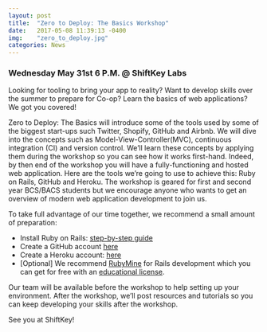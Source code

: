 ```yaml
---
layout: post
title:  "Zero to Deploy: The Basics Workshop"
date:   2017-05-08 11:39:13 -0400
img:    "zero_to_deploy.jpg"
categories: News
---
```


### Wednesday May 31st 6 P.M. @ ShiftKey Labs

Looking for tooling to bring your app to reality? Want to develop skills over the summer to prepare for Co-op? Learn
the basics of web applications? We got you covered!

Zero to Deploy: The Basics will introduce some of the tools used by some of the biggest start-ups such Twitter, Shopify,
GitHub and Airbnb. We will dive into the concepts such as Model-View-Controller(MVC), continuous integration (CI) and
version control. We’ll learn these concepts by applying them during the workshop so you can see how it works first-hand.
Indeed, by then end of the workshop you will have a fully-functioning and hosted web application. Here are the tools
we’re going to use to achieve this: Ruby on Rails, GitHub and Heroku. The workshop is geared for first and second year
BCS/BACS students but we encourage anyone who wants to get an overview of modern web application development to join us.

To take full advantage of our time together, we recommend a small amount of preparation:
- Install Ruby on Rails: [step-by-step guide](http://installrails.com/)
- Create a GitHub account [here](https://github.com/)
- Create a Heroku account: [here](https://www.heroku.com/)
- [Optional] We recommend [RubyMine](https://www.jetbrains.com/ruby/) for Rails development which you can get for free
with an [educational license](https://www.jetbrains.com/student/).

Our team will be available before the workshop to help setting up your environment. After the workshop, we’ll post resources and tutorials so you can keep developing your skills after the workshop.

See you at ShiftKey!
